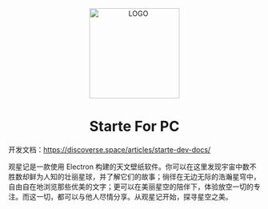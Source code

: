 <div align="center">
  <a href="https://discoverse.space/starte/" target="_blank">
    <img alt="LOGO" width="180" src="./src/icons/dev-icon.png"/>
  </a>
</div>
<div align="center">
  <h1>Starte For PC</h1>
</div>

开发文档：https://discoverse.space/articles/starte-dev-docs/

观星记是一款使用 Electron 构建的天文壁纸软件。你可以在这里发现宇宙中数不胜数却鲜为人知的壮丽星球，并了解它们的故事；徜徉在无边无际的浩瀚星穹中，自由自在地浏览那些优美的文字；更可以在美丽星空的陪伴下，体验放空一切的专注。而这一切，都可以与他人尽情分享。从观星记开始，探寻星空之美。
